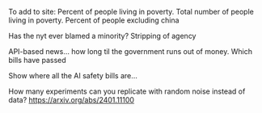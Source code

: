 To add to site: Percent of people living in poverty. Total number of people living in poverty. Percent of people excluding china


Has the nyt ever blamed a minority? Stripping of agency

API-based news… how long til the government runs out of money. Which bills have passed

Show where all the AI safety bills are…

How many experiments can you replicate with random noise instead of data?
https://arxiv.org/abs/2401.11100
